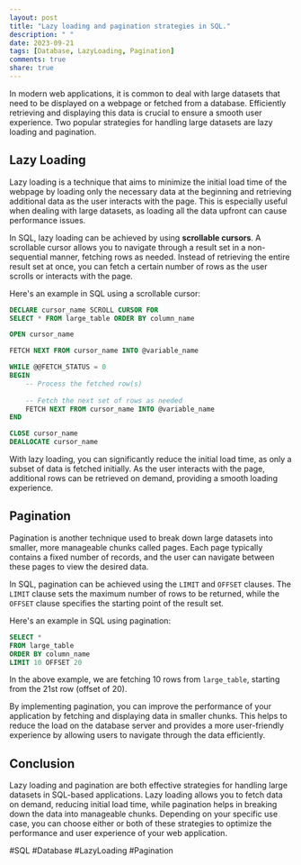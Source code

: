 ```yaml
---
layout: post
title: "Lazy loading and pagination strategies in SQL."
description: " "
date: 2023-09-21
tags: [Database, LazyLoading, Pagination]
comments: true
share: true
---
```


In modern web applications, it is common to deal with large datasets that need to be displayed on a webpage or fetched from a database. Efficiently retrieving and displaying this data is crucial to ensure a smooth user experience. Two popular strategies for handling large datasets are lazy loading and pagination.

## Lazy Loading

Lazy loading is a technique that aims to minimize the initial load time of the webpage by loading only the necessary data at the beginning and retrieving additional data as the user interacts with the page. This is especially useful when dealing with large datasets, as loading all the data upfront can cause performance issues.

In SQL, lazy loading can be achieved by using **scrollable cursors**. A scrollable cursor allows you to navigate through a result set in a non-sequential manner, fetching rows as needed. Instead of retrieving the entire result set at once, you can fetch a certain number of rows as the user scrolls or interacts with the page.

Here's an example in SQL using a scrollable cursor:

```sql
DECLARE cursor_name SCROLL CURSOR FOR
SELECT * FROM large_table ORDER BY column_name

OPEN cursor_name

FETCH NEXT FROM cursor_name INTO @variable_name

WHILE @@FETCH_STATUS = 0
BEGIN
    -- Process the fetched row(s)
    
    -- Fetch the next set of rows as needed
    FETCH NEXT FROM cursor_name INTO @variable_name
END

CLOSE cursor_name
DEALLOCATE cursor_name
```

With lazy loading, you can significantly reduce the initial load time, as only a subset of data is fetched initially. As the user interacts with the page, additional rows can be retrieved on demand, providing a smooth loading experience.

## Pagination

Pagination is another technique used to break down large datasets into smaller, more manageable chunks called pages. Each page typically contains a fixed number of records, and the user can navigate between these pages to view the desired data.

In SQL, pagination can be achieved using the `LIMIT` and `OFFSET` clauses. The `LIMIT` clause sets the maximum number of rows to be returned, while the `OFFSET` clause specifies the starting point of the result set.

Here's an example in SQL using pagination:

```sql
SELECT * 
FROM large_table 
ORDER BY column_name 
LIMIT 10 OFFSET 20
```

In the above example, we are fetching 10 rows from `large_table`, starting from the 21st row (offset of 20).

By implementing pagination, you can improve the performance of your application by fetching and displaying data in smaller chunks. This helps to reduce the load on the database server and provides a more user-friendly experience by allowing users to navigate through the data efficiently.

## Conclusion

Lazy loading and pagination are both effective strategies for handling large datasets in SQL-based applications. Lazy loading allows you to fetch data on demand, reducing initial load time, while pagination helps in breaking down the data into manageable chunks. Depending on your specific use case, you can choose either or both of these strategies to optimize the performance and user experience of your web application.

#SQL #Database #LazyLoading #Pagination
